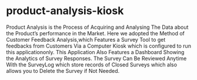 # product-analysis-kiosk
Product Analysis is the Process of Acquiring and Analysing The
Data about the Product’s performance in the Market.
Here we adopted the Method of Customer Feedback Analysis,which Features a Survey Tool to get feedbacks from Customers
Via a Computer Kiosk which is configured to run this applicationonly.
This Application Also Features a Dashboard Showing the
Analytics of Survey Responses.
The Survey Can Be Reviewed Anytime With the SurveyLog which
store records of Closed Surveys which also allows you to Delete
the Survey if Not Needed.
